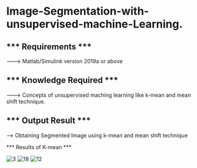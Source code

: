 # Image-Segmentation-with-unsupervised-machine-Learning.

*** Requirements ***
--------------------------------------
---> Matlab/Simulink version 2019a or above

*** Knowledge Required ***
--------------------------------------
---> Concepts of unsupervised maching learning like k-mean and mean shift technique.

*** Output Result ***
--------------------------------------
--> Obtaining Segmented Image using k-mean and mean shift technique



*** Results of K-mean ***

![3](https://user-images.githubusercontent.com/56997905/174434215-9f9bb924-8a0a-4fa2-8ada-1b0ffc799769.jpg)
![18](https://user-images.githubusercontent.com/56997905/174434221-a0811a53-ca4c-433a-8318-90851dc039c1.jpg)
![12](https://user-images.githubusercontent.com/56997905/174434233-61bbfe24-ae34-4444-8438-43028bf50056.jpg)
